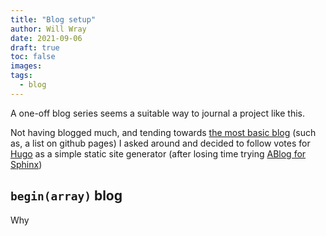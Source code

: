 ```yaml
---
title: "Blog setup"
author: Will Wray
date: 2021-09-06
draft: true
toc: false
images:
tags:
  - blog
---
```


A one-off blog series seems a suitable way to journal a project like this.

Not having blogged much, and tending towards [the most basic blog](
https://tonyfast.github.io/basic-blog/2021/09/07/basic-blog.html) (such
as, a list on github pages) I asked around and decided to follow votes
for [Hugo](https://gohugo.io/) as a simple static site generator
(after losing time trying [ABlog for Sphinx](
https://ablog.readthedocs.io/en/latest/))

## `begin(array)` blog

Why
